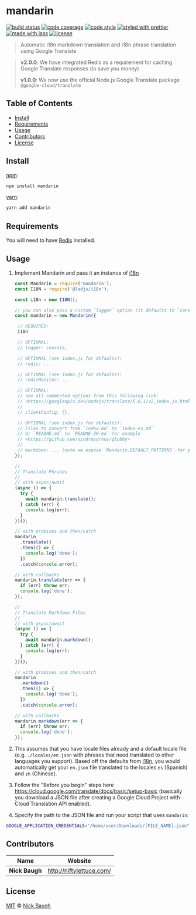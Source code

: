 # mandarin

[![build status](https://img.shields.io/travis/niftylettuce/mandarin.svg)](https://travis-ci.org/niftylettuce/mandarin)
[![code coverage](https://img.shields.io/codecov/c/github/niftylettuce/mandarin.svg)](https://codecov.io/gh/niftylettuce/mandarin)
[![code style](https://img.shields.io/badge/code_style-XO-5ed9c7.svg)](https://github.com/sindresorhus/xo)
[![styled with prettier](https://img.shields.io/badge/styled_with-prettier-ff69b4.svg)](https://github.com/prettier/prettier)
[![made with lass](https://img.shields.io/badge/made_with-lass-95CC28.svg)](https://lass.js.org)
[![license](https://img.shields.io/github/license/niftylettuce/mandarin.svg)](LICENSE)

> Automatic i18n markdown translation and i18n phrase translation using Google Translate

> **v2.0.0**: We have integrated Redis as a requirement for caching Google Translate responses (to save you money)
>
> **v1.0.0**: We now use the official Node.js Google Translate package `@google-cloud/translate`


## Table of Contents

* [Install](#install)
* [Requirements](#requirements)
* [Usage](#usage)
* [Contributors](#contributors)
* [License](#license)


## Install

[npm][]:

```sh
npm install mandarin
```

[yarn][]:

```sh
yarn add mandarin
```


## Requirements

You will need to have [Redis][] installed.


## Usage

1. Implement Mandarin and pass it an instance of [i18n][]

   ```js
   const Mandarin = require('mandarin');
   const I18N = require('@ladjs/i18n');

   const i18n = new I18N();

   // you can also pass a custom `logger` option (it defaults to `console`)
   const mandarin = new Mandarin({

    // REQUIRED:
    i18n

    // OPTIONAL:
    // logger: console,

    // OPTIONAL (see index.js for defaults):
    // redis: ...

    // OPTIONAL (see index.js for defaults):
    // redisMonitor: ...

    // OPTIONAL:
    // see all commented options from this following link:
    // <https://googleapis.dev/nodejs/translate/5.0.1/v2_index.js.html>
    //
    // clientConfig: {},

    // OPTIONAL (see index.js for defaults):
    // Files to convert from `index.md` to `index-es.md`
    // Or `README.md` to `README-ZH.md` for example
    // <https://github.com/sindresorhus/globby>
    //
    // markdown: ... (note we expose `Mandarin.DEFAULT_PATTERNS` for you)
   });

   //
   // Translate Phrases
   //
   // with async/await
   (async () => {
     try {
       await mandarin.translate();
     } catch (err) {
       console.log(err);
     }
   })();

   // with promises and then/catch
   mandarin
     .translate()
     .then(() => {
       console.log('done');
     })
     .catch(console.error);

   // with callbacks
   mandarin.translate(err => {
     if (err) throw err;
     console.log('done');
   });

   //
   // Translate Markdown Files
   //
   // with async/await
   (async () => {
     try {
       await mandarin.markdown();
     } catch (err) {
       console.log(err);
     }
   })();

   // with promises and then/catch
   mandarin
     .markdown()
     .then(() => {
       console.log('done');
     })
     .catch(console.error);

   // with callbacks
   mandarin.markdown(err => {
     if (err) throw err;
     console.log('done');
   });
   ```

2. This assumes that you have locale files already and a default locale file (e.g. `./locales/en.json` with phrases that need translated to other languages you support). Based off the defaults from [i18n][], you would automatically get your `en.json` file translated to the locales `es` (Spanish) and `zh` (Chinese).

3. Follow the "Before you begin" steps here <https://cloud.google.com/translate/docs/basic/setup-basic> (basically you download a JSON file after creating a Google Cloud Project with Cloud Translation API enabled).

4. Specify the path to the JSON file and run your script that uses `mandarin`:

```sh
GOOGLE_APPLICATION_CREDENTIALS="/home/user/Downloads/[FILE_NAME].json" node app.js
```


## Contributors

| Name           | Website                    |
| -------------- | -------------------------- |
| **Nick Baugh** | <http://niftylettuce.com/> |


## License

[MIT](LICENSE) © [Nick Baugh](http://niftylettuce.com/)


## 

[npm]: https://www.npmjs.com/

[yarn]: https://yarnpkg.com/

[i18n]: https://github.com/ladjs/i18n

[redis]: https://redis.io/
